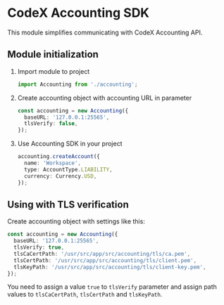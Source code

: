 # CodeX Accounting SDK
This module simplifies communicating with CodeX Accounting API.

## Module initialization

1. Import module to project
    ```ts
    import Accounting from './accounting';
    ```

2. Create accounting object with accounting URL in parameter
    ```ts
    const accounting = new Accounting({
      baseURL: '127.0.0.1:25565',
      tlsVerify: false,
    });
    ```

3. Use Accounting SDK in your project
    ```ts
    accounting.createAccount({
      name: 'Workspace',
      type: AccountType.LIABILITY,
      currency: Currency.USD,
    });
    ```

## Using with TLS verification

Create accounting object with settings like this:

```ts
const accounting = new Accounting({
  baseURL: '127.0.0.1:25565',
  tlsVerify: true,
  tlsCaCertPath: '/usr/src/app/src/accounting/tls/ca.pem',
  tlsCertPath: '/usr/src/app/src/accounting/tls/client.pem',
  tlsKeyPath: '/usr/src/app/src/accounting/tls/client-key.pem',
});
```

You need to assign a value `true` to `tlsVerify` parameter and assign path values to `tlsCaCertPath`, `tlsCertPath` and `tlsKeyPath`.
